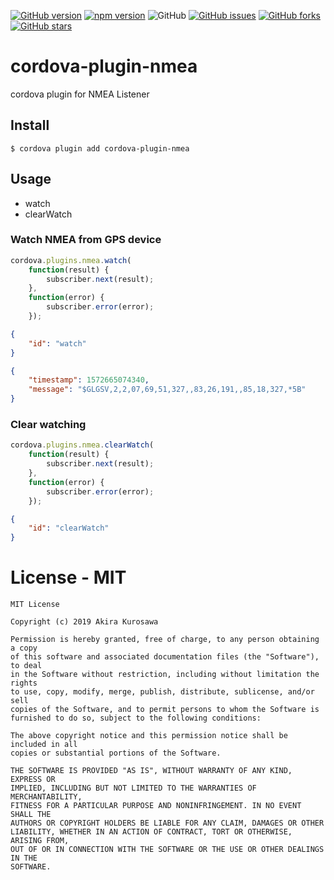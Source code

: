 [![GitHub version](https://badge.fury.io/gh/kyosho-%2Fcordova-plugin-nmea.svg)](https://badge.fury.io/gh/kyosho-%2Fcordova-plugin-nmea)
[![npm version](https://badge.fury.io/js/cordova-plugin-nmea.svg)](https://badge.fury.io/js/cordova-plugin-nmea)
![GitHub](https://img.shields.io/github/license/kyosho-/cordova-plugin-nmea)
[![GitHub issues](https://img.shields.io/github/issues/kyosho-/cordova-plugin-nmea)](https://github.com/kyosho-/cordova-plugin-nmea/issues)
[![GitHub forks](https://img.shields.io/github/forks/kyosho-/cordova-plugin-nmea)](https://github.com/kyosho-/cordova-plugin-nmea/network)
[![GitHub stars](https://img.shields.io/github/stars/kyosho-/cordova-plugin-nmea)](https://github.com/kyosho-/cordova-plugin-nmea/stargazers)

# cordova-plugin-nmea
cordova plugin for NMEA Listener 

## Install

```
$ cordova plugin add cordova-plugin-nmea
```

## Usage

* watch
* clearWatch

### Watch NMEA from GPS device

```js
cordova.plugins.nmea.watch(
    function(result) {
        subscriber.next(result);
    },
    function(error) {
        subscriber.error(error);
    });
```

```json
{
    "id": "watch"
}
```

```json
{
    "timestamp": 1572665074340,
    "message": "$GLGSV,2,2,07,69,51,327,,83,26,191,,85,18,327,*5B"
}
```

### Clear watching

```js
cordova.plugins.nmea.clearWatch(
    function(result) {
        subscriber.next(result);
    },
    function(error) {
        subscriber.error(error);
    });
```

```json
{
    "id": "clearWatch"
}
```

# License - MIT

```
MIT License

Copyright (c) 2019 Akira Kurosawa

Permission is hereby granted, free of charge, to any person obtaining a copy
of this software and associated documentation files (the "Software"), to deal
in the Software without restriction, including without limitation the rights
to use, copy, modify, merge, publish, distribute, sublicense, and/or sell
copies of the Software, and to permit persons to whom the Software is
furnished to do so, subject to the following conditions:

The above copyright notice and this permission notice shall be included in all
copies or substantial portions of the Software.

THE SOFTWARE IS PROVIDED "AS IS", WITHOUT WARRANTY OF ANY KIND, EXPRESS OR
IMPLIED, INCLUDING BUT NOT LIMITED TO THE WARRANTIES OF MERCHANTABILITY,
FITNESS FOR A PARTICULAR PURPOSE AND NONINFRINGEMENT. IN NO EVENT SHALL THE
AUTHORS OR COPYRIGHT HOLDERS BE LIABLE FOR ANY CLAIM, DAMAGES OR OTHER
LIABILITY, WHETHER IN AN ACTION OF CONTRACT, TORT OR OTHERWISE, ARISING FROM,
OUT OF OR IN CONNECTION WITH THE SOFTWARE OR THE USE OR OTHER DEALINGS IN THE
SOFTWARE.
```
